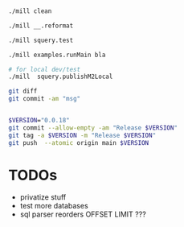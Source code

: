 


```sh


./mill clean

./mill __.reformat

./mill squery.test

./mill examples.runMain bla

# for local dev/test
./mill  squery.publishM2Local

git diff
git commit -am "msg"


$VERSION="0.0.18"
git commit --allow-empty -am "Release $VERSION"
git tag -a $VERSION -m "Release $VERSION"
git push  --atomic origin main $VERSION


```

# TODOs

- privatize stuff
- test more databases
- sql parser reorders OFFSET LIMIT ???
